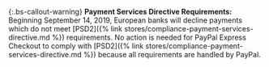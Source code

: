 
{:.bs-callout-warning}
**Payment Services Directive Requirements:** <br/>
Beginning September 14, 2019, European banks will decline payments which do not meet [PSD2]({% link stores/compliance-payment-services-directive.md %}) requirements. No action is needed for PayPal Express Checkout to comply with [PSD2]({% link stores/compliance-payment-services-directive.md %}) because all requirements are handled by PayPal.
